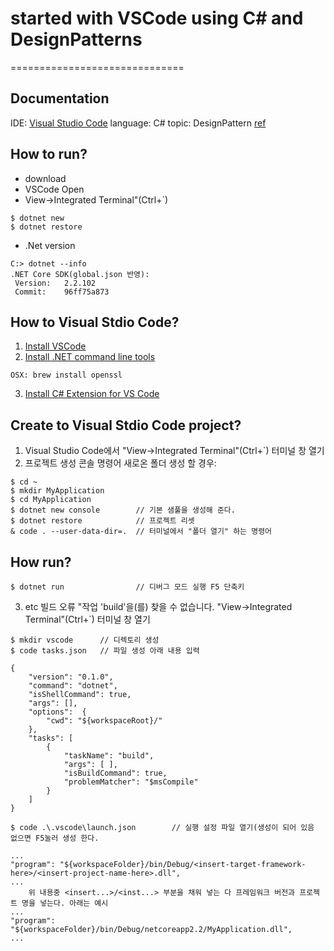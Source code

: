 # started with VSCode using C# and DesignPatterns
==============================

Documentation
--------------
IDE: [Visual Studio Code](//code.visualstudio.com/)
language: C#
topic: DesignPattern
[ref](//github.com/OmniSharp/omnisharp-vscode/blob/master/debugger.md)


How to run?
--------------
- download 
- VSCode Open 
- View->Integrated Terminal"(Ctrl+`)
```
$ dotnet new
$ dotnet restore
```
- .Net version
```
C:> dotnet --info
.NET Core SDK(global.json 반영):
 Version:   2.2.102
 Commit:    96ff75a873
```

How to Visual Stdio Code?
--------------
1. [Install VSCode](//code.visualstudio.com/)
2. [Install .NET command line tools](//www.microsoft.com/net/core)
```
OSX: brew install openssl 
```
3. [Install C# Extension for VS Code](//code.visualstudio.com/docs/languages/csharp)

Create to Visual Stdio Code project?
--------------
1. Visual Studio Code에서 "View->Integrated Terminal"(Ctrl+`) 터미널 창 열기
2. 프로젝트 생성 콘솔 명령어 
새로온 폴더 생성 할 경우:
```
$ cd ~
$ mkdir MyApplication
$ cd MyApplication
$ dotnet new console        // 기본 샘풀을 생성해 준다.
$ dotnet restore            // 프로젝트 리셋
& code . --user-data-dir=.  // 터미널에서 "폴더 열기" 하는 명령어
```
    
How run?
--------------
```
$ dotnet run                // 디버그 모드 실행 F5 단축키
```

3. etc
빌드 오류 "작업 'build'을(를) 찾을 수 없습니다. 
"View->Integrated Terminal"(Ctrl+`) 터미널 창 열기
```
$ mkdir vscode      // 디렉토리 생성
$ code tasks.json   // 파일 생성 아래 내용 입력
```
```
{
    "version": "0.1.0",
    "command": "dotnet",
    "isShellCommand": true,
    "args": [],
    "options":  {
        "cwd": "${workspaceRoot}/"
    },
    "tasks": [
        {
            "taskName": "build",
            "args": [ ],
            "isBuildCommand": true,
            "problemMatcher": "$msCompile"
        }
    ]
}
```
```
$ code .\.vscode\launch.json        // 실행 설정 파일 열기(생성이 되어 있음 없으면 F5눌러 생성 한다.
```
```
...
"program": "${workspaceFolder}/bin/Debug/<insert-target-framework-here>/<insert-project-name-here>.dll",
...
    위 내용중 <insert...>/<inst...> 부분을 채워 넣는 다 프레임워크 버전과 프로젝트 명을 넣는다. 아래는 예시
...
"program": "${workspaceFolder}/bin/Debug/netcoreapp2.2/MyApplication.dll",
...
```
